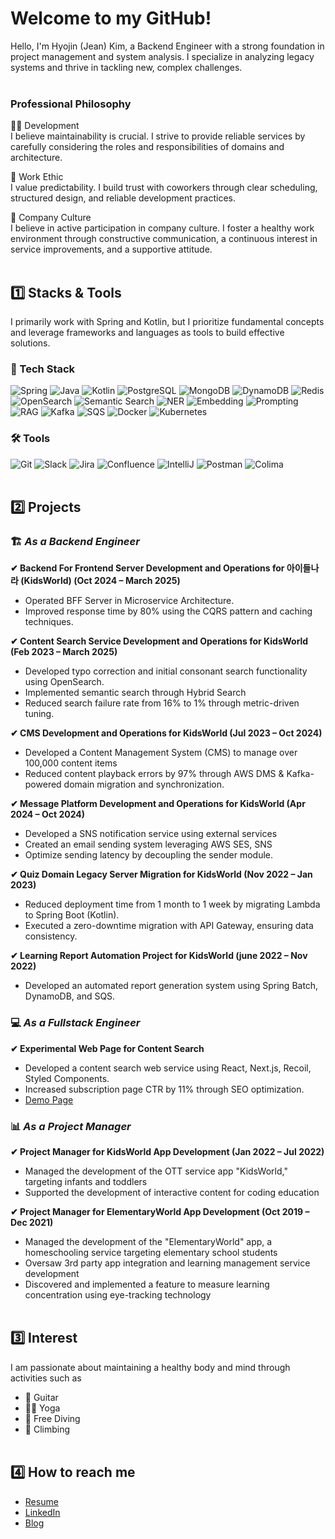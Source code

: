 # Welcome to my GitHub!
Hello, I'm Hyojin (Jean) Kim,
a Backend Engineer with a strong foundation in project management and system analysis.
I specialize in analyzing legacy systems and thrive in tackling new, complex challenges.<br><br>

###  Professional Philosophy
👩‍💻 Development<br>
I believe maintainability is crucial.
I strive to provide reliable services by carefully considering the roles and responsibilities of domains and architecture.

💼 Work Ethic<br>
I value predictability.
I build trust with coworkers through clear scheduling, structured design, and reliable development practices.

👥 Company Culture<br>
I believe in active participation in company culture.
I foster a healthy work environment through constructive communication, a continuous interest in service improvements, and a supportive attitude.<br><br>

## 1️⃣ Stacks & Tools
I primarily work with Spring and Kotlin,
but I prioritize fundamental concepts and leverage frameworks and languages as tools to build effective solutions.

### 🚀 Tech Stack

![Spring](https://img.shields.io/badge/Spring-6DB33F?style=flat-square&logo=Spring&logoColor=white)
![Java](https://img.shields.io/badge/Java-007396?style=flat-square&logo=OpenJDK&logoColor=white)
![Kotlin](https://img.shields.io/badge/Kotlin-7F52FF?style=flat-square&logo=Kotlin&logoColor=white)
![PostgreSQL](https://img.shields.io/badge/PostgreSQL-4169E1?style=flat-square&logo=PostgreSQL&logoColor=white)
![MongoDB](https://img.shields.io/badge/MongoDB-47A248?style=flat-square&logo=MongoDB&logoColor=white)
![DynamoDB](https://img.shields.io/badge/DynamoDB-4053D6?style=flat-square&logo=Amazon%20DynamoDB&logoColor=white)
![Redis](https://img.shields.io/badge/Redis-DC382D?style=flat-square&logo=Redis&logoColor=white)
![OpenSearch](https://img.shields.io/badge/OpenSearch-005EB8?style=flat-square&logo=OpenSearch&logoColor=white)
![Semantic Search](https://img.shields.io/badge/Semantic%20Search-FF6F00?style=flat-square&logo=Google%20Scholar&logoColor=white)
![NER](https://img.shields.io/badge/NER-336791?style=flat-square&logo=spaCy&logoColor=white)
![Embedding](https://img.shields.io/badge/Embedding-663399?style=flat-square&logo=OpenAI&logoColor=white)
![Prompting](https://img.shields.io/badge/Prompting-FF9900?style=flat-square&logo=OpenAI&logoColor=white)
![RAG](https://img.shields.io/badge/RAG-FF4500?style=flat-square&logo=OpenAI&logoColor=white)
![Kafka](https://img.shields.io/badge/Kafka-231F20?style=flat-square&logo=Apache%20Kafka&logoColor=white)
![SQS](https://img.shields.io/badge/AWS%20SQS-FF4F8B?style=flat-square&logo=Amazon%20AWS&logoColor=white)
![Docker](https://img.shields.io/badge/Docker-2496ED?style=flat-square&logo=Docker&logoColor=white)
![Kubernetes](https://img.shields.io/badge/Kubernetes-326CE5?style=flat-square&logo=Kubernetes&logoColor=white)

### 🛠 Tools
![Git](https://img.shields.io/badge/Git-F05032?style=flat-square&logo=Git&logoColor=white)
![Slack](https://img.shields.io/badge/Slack-4A154B?style=flat-square&logo=Slack&logoColor=white)
![Jira](https://img.shields.io/badge/Jira-0052CC?style=flat-square&logo=Jira&logoColor=white)
![Confluence](https://img.shields.io/badge/Confluence-172B4D?style=flat-square&logo=Confluence&logoColor=white)
![IntelliJ](https://img.shields.io/badge/IntelliJ%20IDEA-000000?style=flat-square&logo=IntelliJ%20IDEA&logoColor=white)
![Postman](https://img.shields.io/badge/Postman-FF6C37?style=flat-square&logo=Postman&logoColor=white)
![Colima](https://img.shields.io/badge/Colima-FF9800?style=flat-square&logo=Docker&logoColor=white)<br><br>

## 2️⃣ Projects
### 🏗️ _As a Backend Engineer_

**✔︎ Backend For Frontend Server Development and Operations for 아이들나라 (KidsWorld) (Oct 2024 – March 2025)**
- Operated BFF Server in Microservice Architecture.
-  Improved response time by 80% using the CQRS pattern and caching techniques.

**✔︎ Content Search Service Development and Operations for KidsWorld (Feb 2023 – March 2025)**
- Developed typo correction and initial consonant search functionality using OpenSearch.
- Implemented semantic search through Hybrid Search
- Reduced search failure rate from 16% to 1% through metric-driven tuning.

**✔︎ CMS Development and Operations for KidsWorld (Jul 2023 – Oct 2024)**
- Developed a Content Management System (CMS) to manage over 100,000 content items
- Reduced content playback errors by 97% through AWS DMS & Kafka-powered domain migration and synchronization.

**✔︎ Message Platform Development and Operations for KidsWorld (Apr 2024 – Oct 2024)**
- Developed a SNS notification service using external services
- Created an email sending system leveraging AWS SES, SNS
- Optimize sending latency by decoupling the sender module.

**✔︎ Quiz Domain Legacy Server Migration for KidsWorld (Nov 2022 – Jan 2023)**
- Reduced deployment time from 1 month to 1 week by migrating Lambda to Spring Boot (Kotlin).
- Executed a zero-downtime migration with API Gateway, ensuring data consistency.

**✔︎ Learning Report Automation Project for KidsWorld (june 2022 – Nov 2022)**
- Developed an automated report generation system using Spring Batch, DynamoDB, and SQS.

### 💻 _As a Fullstack Engineer_
**✔︎ Experimental Web Page for Content Search**
- Developed a content search web service using React, Next.js, Recoil, Styled Components.
- Increased subscription page CTR by 11% through SEO optimization.
- [Demo Page](https://lab.i-nara.co.kr)

### 📊 _As a Project Manager_
**✔︎ Project Manager for KidsWorld App Development (Jan 2022 – Jul 2022)**
- Managed the development of the OTT service app "KidsWorld," targeting infants and toddlers
- Supported the development of interactive content for coding education

**✔︎ Project Manager for ElementaryWorld App Development (Oct 2019 – Dec 2021)**
- Managed the development of the "ElementaryWorld" app, a homeschooling service targeting elementary school students
- Oversaw 3rd party app integration and learning management service development
- Discovered and implemented a feature to measure learning concentration using eye-tracking technology<br><br>

## 3️⃣ Interest
I am passionate about maintaining a healthy body and mind through activities such as
- 🎸 Guitar
- 🧘‍♀️ Yoga
- 🤿 Free Diving
- 🧗 Climbing<br><br>

##  4️⃣ How to reach me
- [Resume](https://docs.google.com/document/d/19N_fOe5OVU4OvIRFSONJk3n9cGKZBfKdct7v2T2Uv7M/edit?usp=sharing)
- [LinkedIn](https://www.linkedin.com/in/hyojin-kim-902994246/?locale=en_US)
- [Blog](https://medium.com/@pado0)